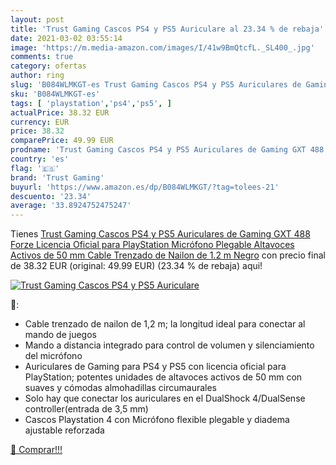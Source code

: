 ```yaml
---
layout: post
title: 'Trust Gaming Cascos PS4 y PS5 Auriculare al 23.34 % de rebaja'
date: 2021-03-02 03:55:14
image: 'https://m.media-amazon.com/images/I/41w9BmQtcfL._SL400_.jpg'
comments: true
category: ofertas
author: ring
slug: 'B084WLMKGT-es Trust Gaming Cascos PS4 y PS5 Auriculares de Gaming GXT...'
sku: 'B084WLMKGT-es'
tags: [ 'playstation','ps4','ps5', ]
actualPrice: 38.32 EUR
currency: EUR
price: 38.32
comparePrice: 49.99 EUR
prodname: 'Trust Gaming Cascos PS4 y PS5 Auriculares de Gaming GXT 488 Forze  Licencia Oficial para PlayStation  Micrófono Plegable  Altavoces Activos de 50 mm  Cable Trenzado de Nailon de 1.2 m  Negro'
country: 'es'
flag: '🇪🇸'
brand: 'Trust Gaming'
buyurl: 'https://www.amazon.es/dp/B084WLMKGT/?tag=tolees-21'
descuento: '23.34'
average: '33.8924752475247'
---
```


Tienes [Trust Gaming Cascos PS4 y PS5 Auriculares de Gaming GXT 488 Forze  Licencia Oficial para PlayStation  Micrófono Plegable  Altavoces Activos de 50 mm  Cable Trenzado de Nailon de 1.2 m  Negro](https://www.amazon.es/dp/B084WLMKGT/?tag=tolees-21) con precio final de  38.32 EUR (original: 49.99 EUR) (23.34 %  de rebaja) aqui!

[![Trust Gaming Cascos PS4 y PS5 Auriculare](https://m.media-amazon.com/images/I/41w9BmQtcfL._SL400_.jpg)](https://www.amazon.es/dp/B084WLMKGT/?tag=tolees-21)

🔎:

- Cable trenzado de nailon de 1,2 m; la longitud ideal para conectar al mando de juegos
- Mando a distancia integrado para control de volumen y silenciamiento del micrófono
- Auriculares de Gaming para PS4 y PS5 con licencia oficial para PlayStation; potentes unidades de altavoces activos de 50 mm con suaves y cómodas almohadillas circumaurales
- Solo hay que conectar los auriculares en el DualShock 4/DualSense controller(entrada de 3,5 mm)
- Cascos Playstation 4 con Micrófono flexible plegable y diadema ajustable reforzada

[🛒 Comprar!!!](https://www.amazon.es/dp/B084WLMKGT/?tag=tolees-21)

